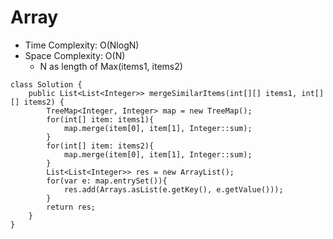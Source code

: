 # Array
* Time Complexity: O(NlogN)
* Space Complexity: O(N)
	* N as length of Max(items1, items2)
```
class Solution {
    public List<List<Integer>> mergeSimilarItems(int[][] items1, int[][] items2) {
        TreeMap<Integer, Integer> map = new TreeMap();
        for(int[] item: items1){
            map.merge(item[0], item[1], Integer::sum);
        }
        for(int[] item: items2){
            map.merge(item[0], item[1], Integer::sum);
        }
        List<List<Integer>> res = new ArrayList();
        for(var e: map.entrySet()){
            res.add(Arrays.asList(e.getKey(), e.getValue()));
        }
        return res;
    }
}
```